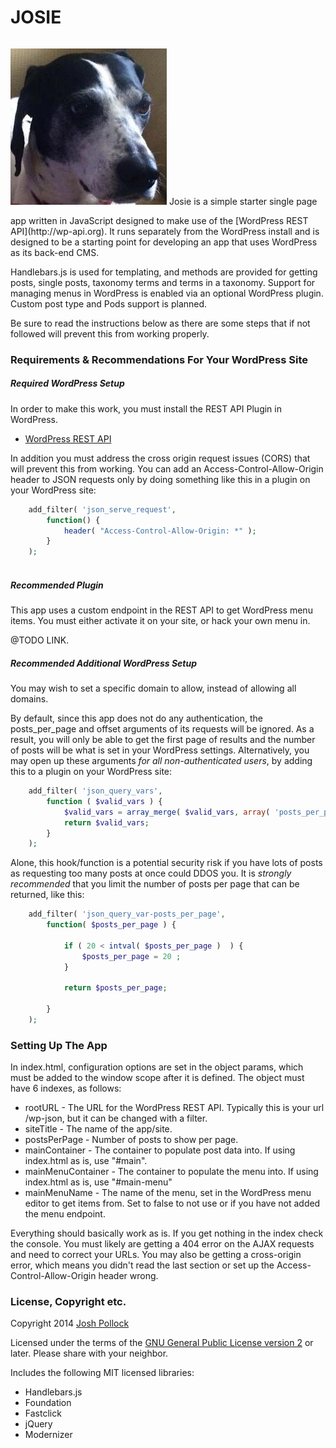 JOSIE
=====
<p style="display:inline-block;text-align:center;"><img src="img/josie.jpg"  /></p>
Josie is a simple starter single page app written in JavaScript designed to make use of the [WordPress REST API](http://wp-api.org). It runs separately from the WordPress install and is designed to be a starting point for developing an app that uses WordPress as its back-end CMS.

Handlebars.js is used for templating, and methods are provided for getting posts, single posts, taxonomy terms and terms in a taxonomy. Support for managing menus in WordPress is enabled via an optional WordPress plugin. Custom post type and Pods support is planned.

Be sure to read the instructions below as there are some steps that if not followed will prevent this from working properly.

### Requirements & Recommendations For Your WordPress Site
##### Required WordPress Setup
In order to make this work, you must install the REST API Plugin in WordPress.

* [WordPress REST API](https://wordpress.org/plugins/json-rest-api/)

In addition you must address the cross origin request issues (CORS) that will prevent this from working. You can add an Access-Control-Allow-Origin header to JSON requests only by doing something like this in a plugin on your WordPress site:

```php
    add_filter( 'json_serve_request',
        function() {
            header( "Access-Control-Allow-Origin: *" );
        }
    );
    
```

##### Recommended Plugin
This app uses a custom endpoint in the REST API to get WordPress menu items. You must either activate it on your site, or hack your own menu in.

@TODO LINK.

##### Recommended Additional WordPress Setup

You may wish to set a specific domain to allow, instead of allowing all domains.

By default, since this app does not do any authentication, the posts_per_page and offset arguments of its requests will be ignored. As a result, you will only be able to get the first page of results and the number of posts will be what is set in your WordPress settings. Alternatively, you may open up these arguments <em>for all non-authenticated users</em>, by adding this to a plugin on your WordPress site:

```php
    add_filter( 'json_query_vars',
        function ( $valid_vars ) {
            $valid_vars = array_merge( $valid_vars, array( 'posts_per_page', 'offset' ) );
            return $valid_vars;
        }
    );
```

Alone, this hook/function is a potential security risk if you have lots of posts as requesting too many posts at once could DDOS you. It is <em>strongly recommended</em> that you limit the number of posts per page that can be returned, like this:

```php
    add_filter( 'json_query_var-posts_per_page',
        function( $posts_per_page ) {
    
            if ( 20 < intval( $posts_per_page )  ) {
                $posts_per_page = 20 ;
            }
    
            return $posts_per_page;
    
        }
    );
```

### Setting Up The App
In index.html, configuration options are set in the object params, which must be added to the window scope after it is defined. The object must have 6 indexes, as follows:

* rootURL - The URL for the WordPress REST API. Typically this is your url /wp-json, but it can be changed with a filter.
* siteTitle - The name of the app/site.
* postsPerPage - Number of posts to show per page.
* mainContainer - The container to populate post data into. If using index.html as is, use "#main".
* mainMenuContainer - The container to populate the menu into. If using index.html as is, use "#main-menu"
* mainMenuName - The name of the menu, set in the WordPress menu editor to get items from. Set to false to not use or if you have not added the menu endpoint.

Everything should basically work as is. If you get nothing in the index check the console. You must likely are getting a 404 error on the AJAX requests and need to correct your URLs. You may also be getting a cross-origin error, which means you didn't read the last section or set up the Access-Control-Allow-Origin header wrong.

### License, Copyright etc.
Copyright 2014  [Josh Pollock](http://JoshPress.net)

Licensed under the terms of the [GNU General Public License version 2](http://www.gnu.org/licenses/gpl-2.0.html) or later. Please share with your neighbor.

Includes the following MIT licensed libraries:
* Handlebars.js
* Foundation
* Fastclick
* jQuery
* Modernizer



